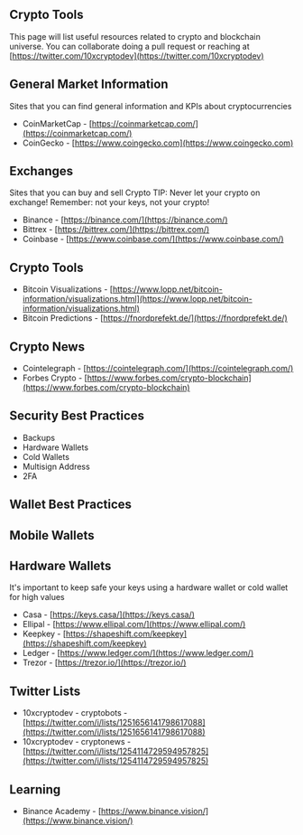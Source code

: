 ## Crypto Tools

This page will list useful resources related to crypto and blockchain universe. You can collaborate doing a pull request or reaching at [https://twitter.com/10xcryptodev](https://twitter.com/10xcryptodev)

## General Market Information
Sites that you can find general information and KPIs about cryptocurrencies

* CoinMarketCap - [https://coinmarketcap.com/](https://coinmarketcap.com/)
* CoinGecko - [https://www.coingecko.com](https://www.coingecko.com)

## Exchanges
Sites that you can buy and sell Crypto
TIP: Never let your crypto on exchange! Remember: not your keys, not your crypto!

* Binance - [https://binance.com/](https://binance.com/)
* Bittrex - [https://bittrex.com/](https://bittrex.com/)
* Coinbase - [https://www.coinbase.com/](https://www.coinbase.com/)

## Crypto Tools

* Bitcoin Visualizations - [https://www.lopp.net/bitcoin-information/visualizations.html](https://www.lopp.net/bitcoin-information/visualizations.html)
* Bitcoin Predictions - [https://fnordprefekt.de/](https://fnordprefekt.de/)

## Crypto News

* Cointelegraph - [https://cointelegraph.com/](https://cointelegraph.com/)
* Forbes Crypto - [https://www.forbes.com/crypto-blockchain](https://www.forbes.com/crypto-blockchain)

## Security Best Practices

* Backups
* Hardware Wallets
* Cold Wallets
* Multisign Address
* 2FA

## Wallet Best Practices

## Mobile Wallets

## Hardware Wallets
It's important to keep safe your keys using a hardware wallet or cold wallet for high values

* Casa - [https://keys.casa/](https://keys.casa/)
* Ellipal - [https://www.ellipal.com/](https://www.ellipal.com/)
* Keepkey - [https://shapeshift.com/keepkey](https://shapeshift.com/keepkey)
* Ledger - [https://www.ledger.com/](https://www.ledger.com/)
* Trezor - [https://trezor.io/](https://trezor.io/)

## Twitter Lists

* 10xcryptodev - cryptobots - [https://twitter.com/i/lists/1251656141798617088](https://twitter.com/i/lists/1251656141798617088)
* 10xcryptodev - cryptonews - [https://twitter.com/i/lists/1254114729594957825](https://twitter.com/i/lists/1254114729594957825)

## Learning

* Binance Academy - [https://www.binance.vision/](https://www.binance.vision/)
